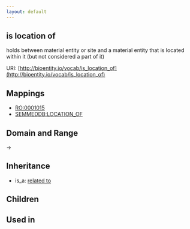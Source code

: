 ```yaml
---
layout: default
---
```


## is location of


holds between material entity or site and a material entity that is located within it (but not considered a part of it) 

URI: [http://bioentity.io/vocab/is_location_of](http://bioentity.io/vocab/is_location_of)
## Mappings

 * [RO:0001015](http://purl.obolibrary.org/obo/RO_0001015)
 * [SEMMEDDB:LOCATION_OF](http://purl.obolibrary.org/obo/SEMMEDDB_LOCATION_OF)

## Domain and Range

 -> 

## Inheritance

 *  is_a: [related to](related_to.html)

## Children


## Used in

